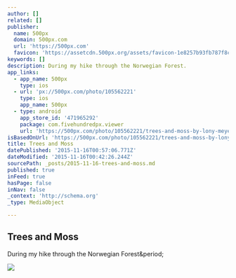 ```yaml
---
author: []
related: []
publisher:
  name: 500px
  domain: 500px.com
  url: 'https://500px.com'
  favicon: 'https://assetcdn.500px.org/assets/favicon-1e8257b93fb787f8ceb66b5522ee853c.ico'
keywords: []
description: During my hike through the Norwegian Forest.
app_links:
  - app_name: 500px
    type: ios
  - url: 'px://500px.com/photo/105562221'
    type: ios
    app_name: 500px
  - type: android
    app_store_id: '471965292'
    package: com.fivehundredpx.viewer
    url: 'https://500px.com/photo/105562221/trees-and-moss-by-lony-meyer'
isBasedOnUrl: 'https://500px.com/photo/105562221/trees-and-moss-by-lony-meyer'
title: Trees and Moss
datePublished: '2015-11-16T00:57:06.771Z'
dateModified: '2015-11-16T00:42:26.244Z'
sourcePath: _posts/2015-11-16-trees-and-moss.md
published: true
inFeed: true
hasPage: false
inNav: false
_context: 'http://schema.org'
_type: MediaObject

---
```

<article style=""><h1>Trees and Moss</h1><p>During my hike through the Norwegian Forest&amp;period;</p><img src="https://drscdn.500px.org/photo/105562221/m%3D2048/071725eff96555ff2440c9664b12e4b9" /></article>